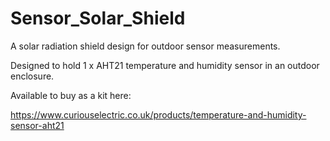 # Sensor_Solar_Shield
A solar radiation shield design for outdoor sensor measurements.

Designed to hold 1 x AHT21 temperature and humidity sensor in an outdoor enclosure.

Available to buy as a kit here:

https://www.curiouselectric.co.uk/products/temperature-and-humidity-sensor-aht21
